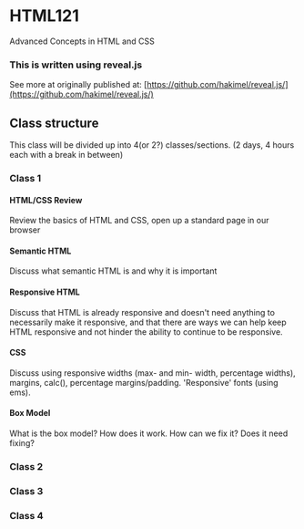 # HTML121

Advanced Concepts in HTML and CSS

### This is written using reveal.js 

See more at originally published at: [https://github.com/hakimel/reveal.js/](https://github.com/hakimel/reveal.js/)


## Class structure

This class will be divided up into 4(or 2?) classes/sections. (2 days, 4 hours each with a break in between)

### Class 1
#### HTML/CSS Review

Review the basics of HTML and CSS, open up a standard page in our browser

#### Semantic HTML

Discuss what semantic HTML is and why it is important

#### Responsive HTML

Discuss that HTML is already responsive and doesn't need anything to necessarily make it responsive, and that there are ways we can help keep HTML responsive and not hinder the ability to continue to be responsive.

#### CSS

Discuss using responsive widths (max- and min- width, percentage widths), margins, calc(), percentage margins/padding. 'Responsive' fonts (using ems).

#### Box Model

What is the box model? How does it work. How can we fix it? Does it need fixing?

### Class 2

### Class 3

### Class 4
